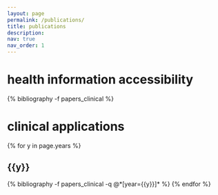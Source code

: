 ```yaml
---
layout: page
permalink: /publications/
title: publications
description: 
nav: true
nav_order: 1
---
```

<!-- _pages/publications.md -->
<!-- <div class="publications"> -->
<!-- 
{% bibliography -f {{ site.scholar.bibliography }} %}

<!-- </div> -->
<div class="publications">

<h1>health information accessibility</h1>

{% bibliography -f papers_clinical %}

<h1>clinical applications</h1>

{% for y in page.years %}
  <h2 class="year">{{y}}</h2>
  {% bibliography -f papers_clinical -q @*[year={{y}}]* %}
{% endfor %}

</div>
